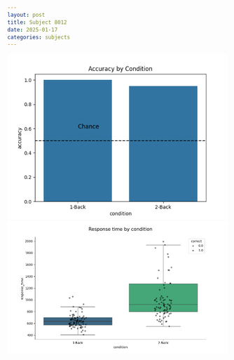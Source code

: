 ```yaml
---
layout: post
title: Subject 8012
date: 2025-01-17
categories: subjects
---
```


![](data/8012/run-1/8012_ATS_acc.png)
![](data/8012/run-1/8012_ATS_rt.png)
